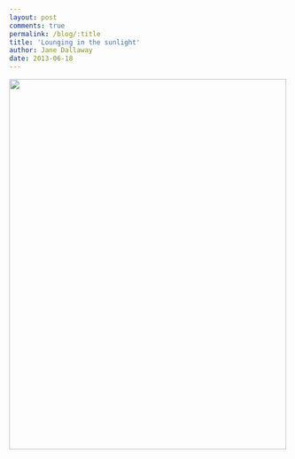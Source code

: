 ```yaml
---
layout: post
comments: true
permalink: /blog/:title
title: 'Lounging in the sunlight'
author: Jane Dallaway
date: 2013-06-18
---
```


<div><a href="http://static.skitters.dallaway.com/FLphoto.JPG"><img src="http://static.skitters.dallaway.com/FLphoto.JPG.500.JPG" width="500" height="669"/></a></div>



 
    
